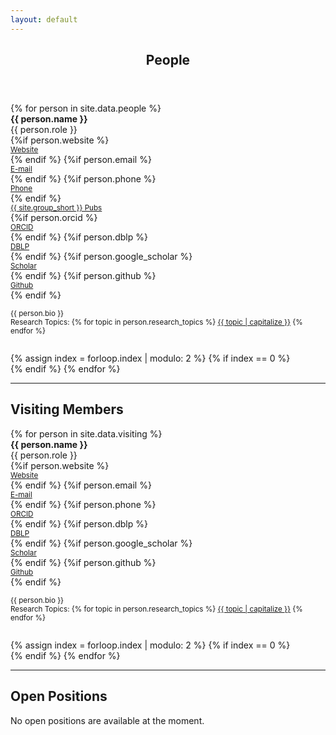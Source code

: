 ```yaml
---
layout: default
---
```


<!-- Main -->
<article id="main">
  <style type="text/css">
    .topic {
      .border-right: 1px lightgrey solid;
    }
  </style>

<header class="major container" markdown="1">

# People

</header>

<section class="wrapper card style4 container">

<div class="row">
{% for person in site.data.people %}

<div class="col-sm-12 col-lg-6">
<div class="row">
<div id="{{person.id}}" class="text-center col-sm-5">
<img style="max-height: 8em;" class="img-thumbnail" src="{{person.photo}}" alt="">
</div>
<div class="col-sm-7">
<div class="row">
<div class="col-sm-12"><strong>{{ person.name }}</strong></div>
<div class="col-sm-12">{{ person.role }}</div>
{%if person.website %}
<div class="col-sm-6">
    <small><a class="nodec" href="{{ person.website }}"><span class="fa fa-desktop"></span> Website</a></small>
</div>
{% endif %}
{%if person.email %}
<div class="col-sm-6">
    <small><a class="nodec" href="mailto:{{ person.email }}"><span class="fas fa-envelope"></span> E-mail</a></small>
</div>
{% endif %}
{%if person.phone %}
<div class="col-sm-6">
    <small><a class="nodec" href="tel:{{ person.phone }}"><span class="fas fa-phone"></span> Phone</a></small>
</div>
{% endif %}
<div class="col-sm-6">
    <small><a class="nodec" href="/publications.html#author_{{ person.name }}"><span class="fa fa-list-ul"></span> {{ site.group_short }} Pubs</a></small>
</div>
{%if person.orcid %}
<div class="col-sm-6">
    <small><a class="nodec" href="https://orcid.org/{{ person.orcid }}"><span class="ai ai-orcid"></span> ORCID</a></small>
</div>
{% endif %}
{%if person.dblp %}
<div class="col-sm-6">
    <small><a class="nodec" href="https://dblp.uni-trier.de/pers/hd/{{ person.dblp }}"><span class="ai ai-dblp"></span> DBLP</a></small>
</div>
{% endif %}
{%if person.google_scholar %}
<div class="col-sm-6">
    <small><a class="nodec" href="https://scholar.google.com/citations?user={{ person.google_scholar }}"><span class="ai ai-google-scholar"></span> Scholar</a></small>
</div>
{% endif %}
{%if person.github %}
<div class="col-sm-6">
    <small><a class="nodec" href="https://github.com/{{ person.github }}"><span class="icon fa-github"></span> Github</a></small>
</div>
{% endif %}
</div>
</div>
</div>
<div style="margin-top:1em;" class="-col-sm-1 col-sm-9">
<p style="text-align: justify;" class="hyphenate"><small>{{ person.bio }}</small></p>
</div>
<div style="margin-top:-1em; margin-bottom:2em;" class="col-sm-12">
  <small>Research Topics:
{% for topic in person.research_topics %}
<a class="nodec" href="/publications.html#keyword_{{topic}}" class="nodec badge badge-light">{{ topic | capitalize }}</a>
{% endfor %}</small>
</div>
</div>
{% assign index = forloop.index | modulo: 2 %}
{% if index == 0 %}
</div><div class="row">
{% endif %}
{% endfor %}
</div>

<hr>

<h2 id="career">Visiting Members</h2>

<div class="row">
{% for person in site.data.visiting %}

<div class="col-sm-12 col-lg-6">
<div class="row">
<div id="{{person.id}}" class="text-center col-sm-5">
<img style="max-height: 8em;" class="img-thumbnail" src="{{person.photo}}" alt="">
</div>
<div class="col-sm-7">
<div class="row">
<div class="col-sm-12"><strong>{{ person.name }}</strong></div>
<div class="col-sm-12">{{ person.role }}</div>
{%if person.website %}
<div class="col-sm-6">
    <small><a class="nodec" href="{{ person.website }}"><span class="fa fa-desktop"></span> Website</a></small>
</div>
{% endif %}
{%if person.email %}
<div class="col-sm-6">
    <small><a class="nodec" href="mailto:{{ person.email }}"><span class="fas fa-envelope"></span> E-mail</a></small>
</div>
{% endif %}
{%if person.phone %}
<div class="col-sm-6">
    <small><a class="nodec" href="https://orcid.org/{{ person.orcid }}"><span class="ai ai-orcid"></span> ORCID</a></small>
</div>
{% endif %}
{%if person.dblp %}
<div class="col-sm-6">
    <small><a class="nodec" href="https://dblp.uni-trier.de/pers/hd/{{ person.dblp }}"><span class="ai ai-dblp"></span> DBLP</a></small>
</div>
{% endif %}
{%if person.google_scholar %}
<div class="col-sm-6">
    <small><a class="nodec" href="https://scholar.google.com/citations?user={{ person.google_scholar }}"><span class="ai ai-google-scholar"></span> Scholar</a></small>
</div>
{% endif %}
{%if person.github %}
<div class="col-sm-6">
    <small><a class="nodec" href="https://github.com/{{ person.github }}"><span class="icon fa-github"></span> Github</a></small>
</div>
{% endif %}
</div>
</div>
</div>
<div style="margin-top:1em;" class="-col-sm-1 col-sm-9">
<p style="text-align: justify;" class="hyphenate"><small>{{ person.bio }}</small></p>
</div>
<div style="margin-top:-1em; margin-bottom:2em;" class="col-sm-12">
  <small>Research Topics:
{% for topic in person.research_topics %}
<a class="nodec" href="/publications.html#keyword_{{topic}}" class="nodec badge badge-light">{{ topic | capitalize }}</a>
{% endfor %}</small>
</div>
</div>
{% assign index = forloop.index | modulo: 2 %}
{% if index == 0 %}
</div><div class="row">
{% endif %}
{% endfor %}
</div>

<hr>

<h2 id="career">Open Positions</h2>

<span class="text-muted">No open positions are available at the moment.</span>

</section>

</article>
